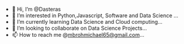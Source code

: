 - 👋 Hi, I’m @Dasteras
- 👀 I’m interested in Python,Javascript, Software and Data Science ...
- 🌱 I’m currently learning Data Science and Cloud computing...
- 💞️ I’m looking to collaborate on Data Science Projects...
- 📫 How to reach me @mbrohmichael65@gmail.com...

<!---
Dasteras/Dasteras is a ✨ special ✨ repository because its `README.md` (this file) appears on your GitHub profile.
You can click the Preview link to take a look at your changes.
--->
